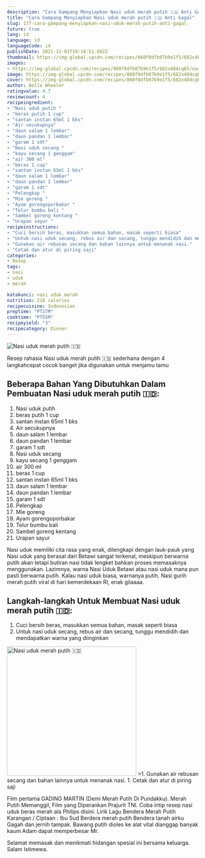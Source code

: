 ```yaml
---
description: "Cara Gampang Menyiapkan Nasi uduk merah putih 🇮🇩 Anti Gagal"
title: "Cara Gampang Menyiapkan Nasi uduk merah putih 🇮🇩 Anti Gagal"
slug: 177-cara-gampang-menyiapkan-nasi-uduk-merah-putih-anti-gagal
future: true
lang: id
language: id
languageCode: id
publishDate: 2021-11-01T10:18:51.802Z 
thumbnail: https://img-global.cpcdn.com/recipes/860f8dfb07b9e1f5/682x484cq65/nasi-uduk-merah-putih-foto-resep-utama.png
images:
- https://img-global.cpcdn.com/recipes/860f8dfb07b9e1f5/682x484cq65/nasi-uduk-merah-putih-foto-resep-utama.png
image: https://img-global.cpcdn.com/recipes/860f8dfb07b9e1f5/682x484cq65/nasi-uduk-merah-putih-foto-resep-utama.png
cover: https://img-global.cpcdn.com/recipes/860f8dfb07b9e1f5/682x484cq65/nasi-uduk-merah-putih-foto-resep-utama.png
author: Belle Wheeler
ratingvalue: 4.7
reviewcount: 4
recipeingredient:
- "Nasi uduk putih "
- "beras putih 1 cup"
- "santan instan 65ml 1 bks"
- "Air secukupnya"
- "daun salam 1 lembar"
- "daun pandan 1 lembar"
- "garam 1 sdt"
- "Nasi uduk secang "
- "kayu secang 1 genggam"
- "air 300 ml"
- "beras 1 cup"
- "santan instan 65ml 1 bks"
- "daun salam 1 lembar"
- "daun pandan 1 lembar"
- "garam 1 sdt"
- "Pelengkap "
- "Mie goreng "
- "Ayam gorengoporbakar "
- "Telur bumbu bali "
- "Sambel goreng kentang "
- "Urapan sayur "
recipeinstructions:
- "Cuci bersih beras, masukkan semua bahan, masak seperti biasa"
- "Untuk nasi uduk secang, rebus air dan secang, tunggu mendidih dan mendapatkan warna yang diinginkan"
- "Gunakan air rebusan secang dan bahan lainnya untuk menanak nasi."
- "Cetak dan atur di piring saji"
categories:
- Resep
tags:
- nasi
- uduk
- merah

katakunci: nasi uduk merah 
nutrition: 218 calories
recipecuisine: Indonesian
preptime: "PT27M"
cooktime: "PT55M"
recipeyield: "3"
recipecategory: Dinner
---
```



![Nasi uduk merah putih 🇮🇩](https://img-global.cpcdn.com/recipes/860f8dfb07b9e1f5/682x484cq65/nasi-uduk-merah-putih-foto-resep-utama.png)

Resep rahasia Nasi uduk merah putih 🇮🇩  sederhana dengan 4 langkahcepat cocok banget jika digunakan untuk menjamu tamu

<!--inarticleads1-->

## Beberapa Bahan Yang Dibutuhkan Dalam Pembuatan Nasi uduk merah putih 🇮🇩:

1. Nasi uduk putih 
1. beras putih 1 cup
1. santan instan 65ml 1 bks
1. Air secukupnya
1. daun salam 1 lembar
1. daun pandan 1 lembar
1. garam 1 sdt
1. Nasi uduk secang 
1. kayu secang 1 genggam
1. air 300 ml
1. beras 1 cup
1. santan instan 65ml 1 bks
1. daun salam 1 lembar
1. daun pandan 1 lembar
1. garam 1 sdt
1. Pelengkap 
1. Mie goreng 
1. Ayam gorengoporbakar 
1. Telur bumbu bali 
1. Sambel goreng kentang 
1. Urapan sayur 

Nasi uduk memiliki cita rasa yang enak, dilengkapi dengan lauk-pauk yang Nasi uduk yang berasal dari Betawi sangat terkenal, meskipun berwarna putih akan tetapi butiran nasi tidak lengket bahkan proses memasaknya menggunakan. Lazimnya, warna Nasi Uduk Betawi atau nasi uduk mana pun pasti berwarna putih. Kalau nasi uduk biasa, warnanya putih. Nasi gurih merah putih viral di hari kemerdekaan RI, enak gilaaaa. 

<!--inarticleads2-->

## Langkah-langkah Untuk Membuat Nasi uduk merah putih 🇮🇩:

1. Cuci bersih beras, masukkan semua bahan, masak seperti biasa
1. Untuk nasi uduk secang, rebus air dan secang, tunggu mendidih dan mendapatkan warna yang diinginkan
<img class="lazyload" data-src="https://img-global.cpcdn.com/steps/c6f3f58602e3f782/160x128cq70/nasi-uduk-merah-putih-langkah-memasak-2-foto.png" alt="Nasi uduk merah putih 🇮🇩" width="340" height="340">
>1. Gunakan air rebusan secang dan bahan lainnya untuk menanak nasi.
1. Cetak dan atur di piring saji


Film pertama GADING MARTIN (Demi Merah Putih Di Pundakku). Merah Putih Memanggil, Film yang Diperankan Prajurit TNI. Coba intip resep nasi uduk beras merah ala Philips disini. Lirik Lagu Bendera Merah Putih Karangan / Ciptaan : Ibu Sud Berdera merah putih Bendera tanah airku Gagah dan jernih tampak. Bawang putih dioles ke alat vital dianggap banyak kaum Adam dapat memperbesar Mr. 

Selamat memasak dan menikmati hidangan spesial ini bersama keluarga. Salam Istimewa.
